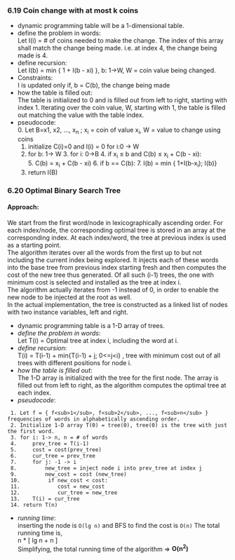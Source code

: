 ### 6.19 Coin change with at most k coins
+ dynamic programming table will be a 1-dimensional table.
+ define the problem in words:
<br>Let I(i) = # of coins needed to make the change. The index of this array shall match the change being made. 
i.e. at index 4, the change being made is 4.
+ define recursion:<br>
Let I(b) = min { 1 + I(b - xi) }, b: 1->W, W = coin value being changed.
+ Constraints: <br>
I is updated only if, b = C(b), the change being made
+ how the table is filled out:<br>
The table is initialized to 0 and is filled out from left to right, starting with index 1. 
Iterating over the coin value, W, starting with 1, the table is filled out matching the value with the table index.
+ pseudocode:<br>
    0. Let B=x1, x2, ..., x<sub>n</sub> ; x<sub>i</sub> = coin of value x<sub>i</sub>, W = value to change using coins
    1. initialize C(i)=0 and I(i) = 0 for i:0 -> W  
    2. for b: 1&rarr; W
        3. for i: 0&rarr;B
            4. if x<sub>i</sub> &le; b and C(b) &le; x<sub>i</sub> + C(b - xi):<br>
                5. C(b) = x<sub>i</sub> + C(b - xi)
            6. if b == C(b):
                7. I(b) = min { 1+I(b-x<sub>i</sub>); I(b)}
    8. return I(B)
    
### 6.20 Optimal Binary Search Tree
#### Approach:
We start from the first word/node in lexicographically ascending order. For each index/node, the corresponding optimal
tree is stored in an array at the corresponding index. At each index/word, the tree at previous index is used as a 
starting point.<br>
The algorithm iterates over all the words from the first up to but not including the current index being explored. It
injects each of these words into the base tree from previous index starting fresh and then computes the cost of the new
tree thus generated. Of all such (i-1) trees, the one with minimum cost is selected and installed as the tree at index i.
<br> The algorithm actually iterates from -1 instead of 0, in order to enable the new node to be injected at the root
as well.<br>
In the actual implementation, the tree is constructed as a linked list of nodes with two instance variables, left and 
right.

+ dynamic programming table is a 1-D array of trees.
+ *define the problem in words*:
<br>Let T(i) = Optimal tree at index i, including the word at i.
+ *define recursion*:
<br> T(i) = T(i-1) + min{T(i-1) + j; 0<=j<i} , tree with minimum cost out of all trees with different positions for 
node i.
+ *how the table is filled out*:<br>
The 1-D array is initialized with the tree for the first node. The array is filled out from left to right, as the 
algorithm computes the optimal tree at each index.
+ *pseudocode*:<br>
```text
 1. Let f = { f<sub>1</sub>, f<sub>2</sub>, ..., f<sub>n</sub> } frequencies of words in alphabetically ascending order. 
 2. Initialize 1-D array T(0) = tree(0), tree(0) is the tree with just the first word.
 3. for i: 1-> n, n = # of words
 4.     prev_tree = T(i-1)
 5.     cost = cost(prev_tree)
 6.     cur_tree = prev_tree
 7.     for j: -1 -> i
 8.         new_tree = inject node i into prev_tree at index j
 9.         new_cost = cost (new_tree) 
 10.         if new_cost < cost:
 11.            cost = new_cost
 12.            cur_tree = new_tree
 13.    T(i) = cur_tree
 14. return T(n)            
 ```
+ *running time*:<br>
inserting the node is `O(lg n)` and BFS to find the cost is `O(n)`
The total running time is,<br>
n * [ lg n + n ]<br>Simplifying, the total running time of the algorithm => 
**O(n<sup>2</sup>)**